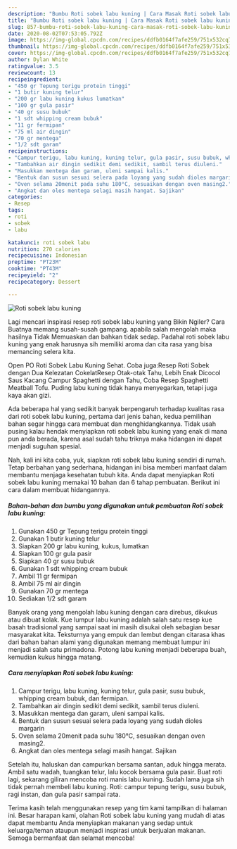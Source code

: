 ```yaml
---
description: "Bumbu Roti sobek labu kuning | Cara Masak Roti sobek labu kuning Yang Enak Banget"
title: "Bumbu Roti sobek labu kuning | Cara Masak Roti sobek labu kuning Yang Enak Banget"
slug: 857-bumbu-roti-sobek-labu-kuning-cara-masak-roti-sobek-labu-kuning-yang-enak-banget
date: 2020-08-02T07:53:05.792Z
image: https://img-global.cpcdn.com/recipes/ddfb0164f7afe259/751x532cq70/roti-sobek-labu-kuning-foto-resep-utama.jpg
thumbnail: https://img-global.cpcdn.com/recipes/ddfb0164f7afe259/751x532cq70/roti-sobek-labu-kuning-foto-resep-utama.jpg
cover: https://img-global.cpcdn.com/recipes/ddfb0164f7afe259/751x532cq70/roti-sobek-labu-kuning-foto-resep-utama.jpg
author: Dylan White
ratingvalue: 3.5
reviewcount: 13
recipeingredient:
- "450 gr Tepung terigu protein tinggi"
- "1 butir kuning telur"
- "200 gr labu kuning kukus lumatkan"
- "100 gr gula pasir"
- "40 gr susu bubuk"
- "1 sdt whipping cream bubuk"
- "11 gr fermipan"
- "75 ml air dingin"
- "70 gr mentega"
- "1/2 sdt garam"
recipeinstructions:
- "Campur terigu, labu kuning, kuning telur, gula pasir, susu bubuk, whipping cream bubuk, dan fermipan."
- "Tambahkan air dingin sedikit demi sedikit, sambil terus diuleni."
- "Masukkan mentega dan garam, uleni sampai kalis."
- "Bentuk dan susun sesuai selera pada loyang yang sudah dioles margarin"
- "Oven selama 20menit pada suhu 180°C, sesuaikan dengan oven masing2."
- "Angkat dan oles mentega selagi masih hangat. Sajikan"
categories:
- Resep
tags:
- roti
- sobek
- labu

katakunci: roti sobek labu 
nutrition: 270 calories
recipecuisine: Indonesian
preptime: "PT23M"
cooktime: "PT43M"
recipeyield: "2"
recipecategory: Dessert

---
```



![Roti sobek labu kuning](https://img-global.cpcdn.com/recipes/ddfb0164f7afe259/751x532cq70/roti-sobek-labu-kuning-foto-resep-utama.jpg)

Lagi mencari inspirasi resep roti sobek labu kuning yang Bikin Ngiler? Cara Buatnya memang susah-susah gampang. apabila salah mengolah maka hasilnya Tidak Memuaskan dan bahkan tidak sedap. Padahal roti sobek labu kuning yang enak harusnya sih memiliki aroma dan cita rasa yang bisa memancing selera kita.

Open PO Roti Sobek Labu Kuning Sehat. Coba juga:Resep Roti Sobek dengan Dua Kelezatan CokelatResep Otak-otak Tahu, Lebih Enak Dicocol Saus Kacang Campur Spaghetti dengan Tahu, Coba Resep Spaghetti Meatball Tofu. Puding labu kuning tidak hanya menyegarkan, tetapi juga kaya akan gizi.

Ada beberapa hal yang sedikit banyak berpengaruh terhadap kualitas rasa dari roti sobek labu kuning, pertama dari jenis bahan, kedua pemilihan bahan segar hingga cara membuat dan menghidangkannya. Tidak usah pusing kalau hendak menyiapkan roti sobek labu kuning yang enak di mana pun anda berada, karena asal sudah tahu triknya maka hidangan ini dapat menjadi suguhan spesial.


Nah, kali ini kita coba, yuk, siapkan roti sobek labu kuning sendiri di rumah. Tetap berbahan yang sederhana, hidangan ini bisa memberi manfaat dalam membantu menjaga kesehatan tubuh kita. Anda dapat menyiapkan Roti sobek labu kuning memakai 10 bahan dan 6 tahap pembuatan. Berikut ini cara dalam membuat hidangannya.

<!--inarticleads1-->

##### Bahan-bahan dan bumbu yang digunakan untuk pembuatan Roti sobek labu kuning:

1. Gunakan 450 gr Tepung terigu protein tinggi
1. Gunakan 1 butir kuning telur
1. Siapkan 200 gr labu kuning, kukus, lumatkan
1. Siapkan 100 gr gula pasir
1. Siapkan 40 gr susu bubuk
1. Gunakan 1 sdt whipping cream bubuk
1. Ambil 11 gr fermipan
1. Ambil 75 ml air dingin
1. Gunakan 70 gr mentega
1. Sediakan 1/2 sdt garam


Banyak orang yang mengolah labu kuning dengan cara direbus, dikukus atau dibuat kolak. Kue lumpur labu kuning adalah salah satu resep kue basah tradisional yang sampai saat ini masih disukai oleh sebagian besar masyarakat kita. Teksturnya yang empuk dan lembut dengan citarasa khas dari bahan bahan alami yang digunakan memang membuat lumpur ini menjadi salah satu primadona. Potong labu kuning menjadi beberapa buah, kemudian kukus hingga matang. 

<!--inarticleads2-->

##### Cara menyiapkan Roti sobek labu kuning:

1. Campur terigu, labu kuning, kuning telur, gula pasir, susu bubuk, whipping cream bubuk, dan fermipan.
1. Tambahkan air dingin sedikit demi sedikit, sambil terus diuleni.
1. Masukkan mentega dan garam, uleni sampai kalis.
1. Bentuk dan susun sesuai selera pada loyang yang sudah dioles margarin
1. Oven selama 20menit pada suhu 180°C, sesuaikan dengan oven masing2.
1. Angkat dan oles mentega selagi masih hangat. Sajikan


Setelah itu, haluskan dan campurkan bersama santan, aduk hingga merata. Ambil satu wadah, tuangkan telur, lalu kocok bersama gula pasir. Buat roti lagi, sekarang giliran mencoba roti manis labu kuning. Sudah lama juga sih tidak pernah membeli labu kuning. Roti: campur tepung terigu, susu bubuk, ragi instan, dan gula pasir sampai rata. 

Terima kasih telah menggunakan resep yang tim kami tampilkan di halaman ini. Besar harapan kami, olahan Roti sobek labu kuning yang mudah di atas dapat membantu Anda menyiapkan makanan yang sedap untuk keluarga/teman ataupun menjadi inspirasi untuk berjualan makanan. Semoga bermanfaat dan selamat mencoba!
